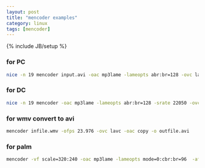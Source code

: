 ```yaml
---
layout: post
title: "mencoder examples"
category: linux
tags: [mencoder]
---
```

{% include JB/setup %}

### for PC

```bash
nice -n 19 mencoder input.avi -oac mp3lame -lameopts abr:br=128 -ovc lavc -lavcopts vcodec=mpeg4:vhq:v4mv:vqmin=2:vbitrate=1422 -ffourcc XVID -o out.avi
```

### for DC

```bash
nice -n 19 mencoder -oac mp3lame -lameopts abr:br=128 -srate 22050 -ovc lavc -lavcopts vcodec=mpeg4:vhq:v4mv:vqmin=2:vbitrate=1500 -ffourcc XVID input.avi -o output.avi
```

### for wmv convert to avi

```bash
mencoder infile.wmv -ofps 23.976 -ovc lavc -oac copy -o outfile.avi
```
### for palm

```bash
mencoder -vf scale=320:240 -oac mp3lame -lameopts mode=0:cbr:br=96  -af volnorm -srate 32000 -ovc lavc -lavcopts vcodec=mpeg4:vbitrate=250  input.avi -o output.avi
```
